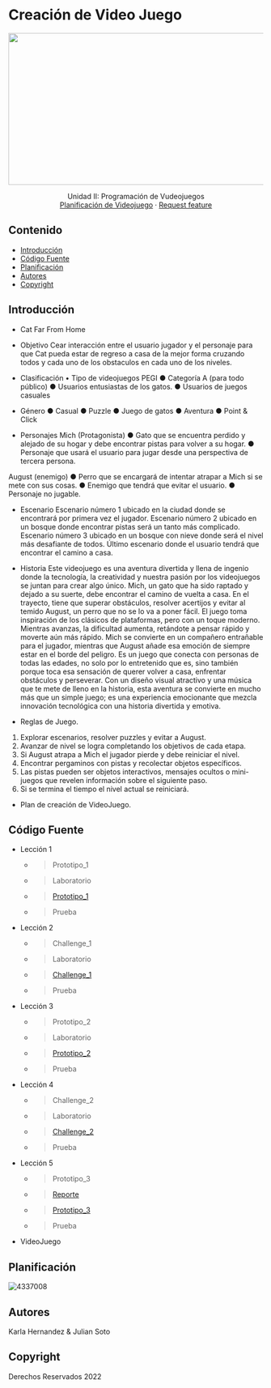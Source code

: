 # Creación de Video Juego
<p align="center">
    <img src="https://www.google.com/url?sa=i&url=https%3A%2F%2Fwww.levante-emv.com%2Fvida-y-estilo%2Ftecnologia%2Fvideojuegos%2F2021%2F01%2F13%2Fjuegos-siete-videojuegos-preocupan-padres-27978103.html&psig=AOvVaw3xCwyylQNSimCx8X_u0daR&ust=1729298554892000&source=images&cd=vfe&opi=89978449&ved=0CBQQjRxqFwoTCJjahrLZlokDFQAAAAAdAAAAABAE" alt="Logo" width=1200 height=300>

  <p align="center">
    Unidad II: Programación de Vudeojuegos
    <br>
    <a href="[https://reponame/issues/new?template=bug.md](https://drive.google.com/file/d/17jj7xeQrpnFsnJnE_cHQTD7d29YkNPnV/view?usp=drive_link)">Planificación de Videojuego</a>
    ·
    <a href="https://reponame/issues/new?template=feature.md&labels=feature">Request feature</a>
  </p>
</p>


## Contenido

- [Introducción](#introducción)
- [Código Fuente](#código-fuente)
- [Planificación](#planificación)
- [Autores](#autores)
- [Copyright](#copyright)


## Introducción

- Cat Far From Home

- Objetivo
Cear interacción entre el usuario jugador y el personaje para que Cat pueda estar de regreso a casa de la mejor forma
cruzando todos y cada uno de los obstaculos en cada uno de los niveles.

- Clasificación
• Tipo de videojuegos PEGI
● Categoría A (para todo público)
● Usuarios entusiastas de los gatos. 
● Usuarios de juegos casuales

- Género 
● Casual 
● Puzzle 
● Juego de gatos 
● Aventura 
● Point & Click

- Personajes
Mich (Protagonista)
● Gato que se encuentra perdido y alejado de su hogar y debe encontrar pistas para 
volver a su hogar.
● Personaje que usará el usuario para jugar desde una perspectiva de tercera 
persona.

August (enemigo)
● Perro que se encargará de intentar atrapar a Mich si se mete con sus cosas.
● Enemigo que tendrá que evitar el usuario.
● Personaje no jugable. 

- Escenario
Escenario número 1 ubicado en la ciudad donde se encontrará por primera vez el jugador.
Escenario número 2 ubicado en un bosque donde encontrar pistas será un tanto más
complicado.
Escenario número 3 ubicado en un bosque con nieve donde será el nivel más desafiante de 
todos. Último escenario donde el usuario tendrá que encontrar el camino a casa.

- Historia
Este videojuego es una aventura divertida y llena de ingenio donde la tecnología, la 
creatividad y nuestra pasión por los videojuegos se juntan para crear algo único. Mich, un 
gato que ha sido raptado y dejado a su suerte, debe encontrar el camino de vuelta a casa. 
En el trayecto, tiene que superar obstáculos, resolver acertijos y evitar al temido August, un 
perro que no se lo va a poner fácil.
El juego toma inspiración de los clásicos de plataformas, pero con un toque moderno. 
Mientras avanzas, la dificultad aumenta, retándote a pensar rápido y moverte aún más 
rápido. Mich se convierte en un compañero entrañable para el jugador, mientras que August 
añade esa emoción de siempre estar en el borde del peligro.
Es un juego que conecta con personas de todas las edades, no solo por lo entretenido que 
es, sino también porque toca esa sensación de querer volver a casa, enfrentar obstáculos y 
perseverar. Con un diseño visual atractivo y una música que te mete de lleno en la historia, 
esta aventura se convierte en mucho más que un simple juego; es una experiencia 
emocionante que mezcla innovación tecnológica con una historia divertida y emotiva.

- Reglas de Juego.
1. Explorar escenarios, resolver puzzles y evitar a August.
2. Avanzar de nivel se logra completando los objetivos de cada etapa.
3. Si August atrapa a Mich el jugador pierde y debe reiniciar el nivel.
4. Encontrar pergaminos con pistas y recolectar objetos específicos.
5. Las pistas pueden ser objetos interactivos, mensajes ocultos o mini-juegos que 
revelen información sobre el siguiente paso.
6. Si se termina el tiempo el nivel actual se reiniciará.

- Plan de creación de VideoJuego.

## Código Fuente

* Lección 1
  * > Prototipo_1
  * > Laboratorio
  * > <a href="git@github.com:Entornos-Virtuales-N/ProgVideojuegos-UnidadII.git">Prototipo_1</a>
  * > Prueba
* Lección 2
  * > Challenge_1
  * > Laboratorio
  * > <a href="git@github.com:Entornos-Virtuales-N/ProgVideojuegos-UnidadII.git">Challenge_1</a>
  * > Prueba
* Lección 3
  * > Prototipo_2
  * > Laboratorio
  * > <a href="git@github.com:Entornos-Virtuales-N/ProgVideojuegos-UnidadII.git">Prototipo_2</a>
  * > Prueba
* Lección 4
  * > Challenge_2
  * > Laboratorio
  * > <a href="">Challenge_2</a>
  * > Prueba
* Lección 5
  * > Prototipo_3
  * > <a href="https://reponame/issues/new?template=bug.md">Reporte</a>
  * > <a href="">Prototipo_3</a>
  * > Prueba
* VideoJuego

## Planificación

![4337008](https://user-images.githubusercontent.com/8560750/195951617-083a7e4d-323d-47b5-8e5e-529ded31bc06.jpg)

## Autores
Karla Hernandez & Julian Soto

## Copyright
Derechos Reservados 2022

